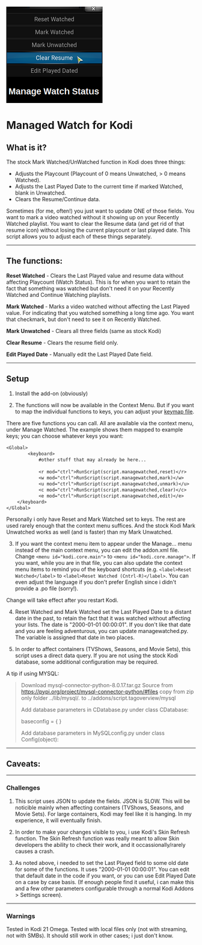 ![Icon](https://github.com/fnord12/script.managewatched/blob/master/resources/icon.png)

Managed Watch for Kodi
======

## What is it?
The stock Mark Watched/UnWatched function in Kodi does three things:

* Adjusts the Playcount (Playcount of 0 means Unwatched, > 0 means Watched).
* Adjusts the Last Played Date to the current time if marked Watched, blank in Unwatched.
* Clears the Resume/Continue data.

Sometimes (for me, often!) you just want to update ONE of those fields.  You want to mark a video watched without it showing up on your Recently Watched playlist.  You want to clear the Resume data (and get rid of that resume icon) without losing the current playcount or last played date.  This script allows you to adjust each of these things separately.


---
## The functions:
__Reset Watched__ - Clears the Last Played value and resume data without affecting Playcount (Watch Status).  This is for when you want to retain the fact that something was watched but don't need it on your Recently Watched and Continue Watching playlists.

__Mark Watched__ - Marks a video watched without affecting the Last Played value.  For indicating that you watched something a long time ago.  You want that checkmark, but don't need to see it on Recently Watched.

__Mark Unwatched__ - Clears all three fields (same as stock Kodi)

__Clear Resume__ - Clears the resume field only.

__Edit Played Date__ - Manually edit the Last Played Date field.

---
## Setup

1. Install the add-on (obviously)

2. The functions will now be available in the Context Menu.  But if you want to map the individual functions to keys, you can adjust your [keymap file](https://kodi.wiki/view/Keymap#Location_of_keymaps).

There are five functions you can call. All are available via the context menu, under Manage Watched.  The example shows them mapped to example keys; you can choose whatever keys you want:

```
<Global>
        <keyboard>
			#other stuff that may already be here...
			
			<r mod="ctrl">RunScript(script.managewatched,reset)</r>
			<w mod="ctrl">RunScript(script.managewatched,mark)</w>
			<u mod="ctrl">RunScript(script.managewatched,unmark)</u>
			<c mod="ctrl">RunScript(script.managewatched,clear)</c>
			<e mod="ctrl">RunScript(script.managewatched,edit)</e>
	</keyboard>
</Global>

```

Personally i only have Reset and Mark Watched set to keys.  The rest are used rarely enough that the context menu suffices.  And the stock Kodi Mark Unwatched works as well (and is faster) than my Mark Unwatched.

3. If you want the context menu item to appear under the Manage... menu instead of the main context menu, you can edit the addon.xml file.  Change ```<menu id="kodi.core.main">``` to ```<menu id="kodi.core.manage">```.  If you want, while you are in that file, you can also update the context menu items to remind you of the keyboard shortcuts (e.g. ```<label>Reset Watched</label>``` to ```<label>Reset Watched (Cntrl-R)</label>```.  You can even adjust the language if you don't prefer English since i didn't provide a .po file (sorry!).

Change will take effect after you restart Kodi.

4. Reset Watched and Mark Watched set the Last Played Date to a distant date in the past, to retain the fact that it was watched without affecting your lists.  The date is "2000-01-01 00:00:01".  If you don't like that date and you are feeling adventurous, you can update managewatched.py.  The variable is assigned that date in two places.

5. In order to affect containers (TVShows, Seasons, and Movie Sets), this script uses a direct data query.  If you are not using the stock Kodi database, some additional configuration may be required.

A tip if using MYSQL:
>
>Download mysql-connector-python-8.0.17.tar.gz Source from 
>https://pypi.org/project/mysql-connector-python/#files
>copy from zip only folder ../lib/mysql/*.* to ../addons/script.tagoverview/mysql
>
>Add database parameters in CDatabase.py
>under
>class CDatabase:
>
>    baseconfig = {
>    }
>
>Add database parameters in MySQLconfig.py
>under
>class Config(object):

---
## Caveats:

---
### Challenges

1. This script uses JSON to update the fields.  JSON is SLOW.  This will be noticible mainly when affecting containers (TVShows, Seasons, and Movie Sets).  For large containers, Kodi may feel like it is hanging.  In my experience, it will eventually finish.

2. In order to make your changes visible to you, i use Kodi's Skin Refresh function.  The Skin Refresh function was really meant to allow Skin developers the ability to check their work, and it occassionally/rarely causes a crash.

3. As noted above, i needed to set the Last Played field to some old date for some of the functions.  It uses "2000-01-01 00:00:01".  You can edit that default date in the code if you want, or you can use Edit Played Date on a case by case basis.  (If enough people find it useful, i can make this and a few other parameters configurable through a normal Kodi Addons > Settings screen).

---
### Warnings

Tested in Kodi 21 Omega.  Tested with local files only (not with streaming, not with SMBs).  It should still work in other cases; i just don't know.

